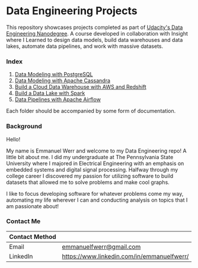# Data Engineering Projects
This repository showcases projects completed as part of [Udacity's Data Engineering Nanodegree](https://www.udacity.com/course/data-engineer-nanodegree--nd027). A course developed in collaboration with Insight where I Learned to design data models, build data warehouses and data lakes, automate data pipelines, and work with massive datasets.

### Index
1. [Data Modeling with PostgreSQL](https://github.com/emmanuelfwerr/DataEngineering/tree/master/Data%20Modeling%20with%20PostgreSQL)
2. [Data Modeling with Apache Cassandra](https://github.com/emmanuelfwerr/DataEngineering/tree/master/Data%20Modeling%20with%20Apache%20Cassandra)
3. [Build a Cloud Data Warehouse with AWS and Redshift](https://github.com/emmanuelfwerr/DataEngineering/tree/master/Build%20a%20Cloud%20Data%20Warehouse)
4. [Build a Data Lake with Spark](https://github.com/emmanuelfwerr/DataEngineering/tree/master/Build%20a%20Data%20Lake)
5. [Data Pipelines with Apache Airflow](https://github.com/emmanuelfwerr/DataEngineering/tree/master/Data%20Pipelines%20with%20Airflow)
   
Each folder should be accompanied by some form of documentation.

### Background
Hello!

My name is Emmanuel Werr and welcome to my Data Engineering repo! A little bit about me. I did my undergraduate at The Pennsylvania State University where I majored in Electrical Engineering with an emphasis on embedded systems and digital signal processing. Halfway through my college career I discovered my passion for utilizing software to build datasets that allowed me to solve problems and make cool graphs. 

I like to focus developing software for whatever problems come my way, automating my life wherever I can and conducting analysis on topics that I am passionate about!

### Contact Me

| Contact Method |  |
| --- | --- |
| Email | emmanuelfwerr@gmail.com |
| LinkedIn | https://www.linkedin.com/in/emmanuelfwerr/ |
